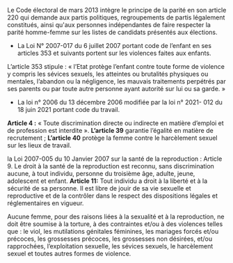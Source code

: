 Le Code électoral de mars 2013 intègre le principe de la parité en son article 220 qui demande aux partis politiques, regroupements de partis légalement constitués, ainsi qu'aux personnes indépendantes de faire respecter la parité homme-femme sur les listes de candidats présentés aux élections.
- La Loi N° 2007-017 du 6 juillet 2007 portant code de l’enfant en ses articles 353 et suivants portent sur les violences faites aux enfants.

L’article 353 stipule : « l’Etat protège l’enfant contre toute forme de violence y compris les sévices sexuels, les atteintes ou brutalités physiques ou mentales, l’abandon ou la négligence, les mauvais traitements perpétrés par ses parents ou par toute autre personne ayant autorité sur lui ou sa garde. »
- La loi n° 2006 du 13 décembre 2006 modifiée par la loi n° 2021- 012 du 18 juin 2021 portant code du travail.

**Article 4 :** « Toute discrimination directe ou indirecte en matière d’emploi et de profession est interdite ». 
**L’article 39** garantie l’égalité en matière de recrutement ;
**L’article 40** protège la femme contre le harcèlement sexuel sur les lieux de travail.

la Loi 2007-005 du 10 Janvier 2007  sur la santé de la reproduction : Article 9. Le droit à la santé de la reproduction est reconnu, sans discrimination aucune, à tout individu, personne du troisième âge, adulte, jeune, adolescent et enfant.
**Article 11:**  Tout individu a droit à la liberté et à la sécurité de sa personne. Il est libre de jouir de sa vie sexuelle et reproductive et de la contrôler dans le respect des dispositions légales et réglementaires en vigueur. 

Aucune femme, pour des raisons liées à la sexualité et à la reproduction, ne doit être soumise à la torture, à des contraintes et/ou à des violences telles que : le viol, les mutilations génitales féminines, les mariages forcés et/ou précoces, les grossesses précoces, les grossesses non désirées, et/ou rapprochées, l’exploitation sexuelle, les sévices sexuels, le harcèlement sexuel et toutes autres formes de violence.